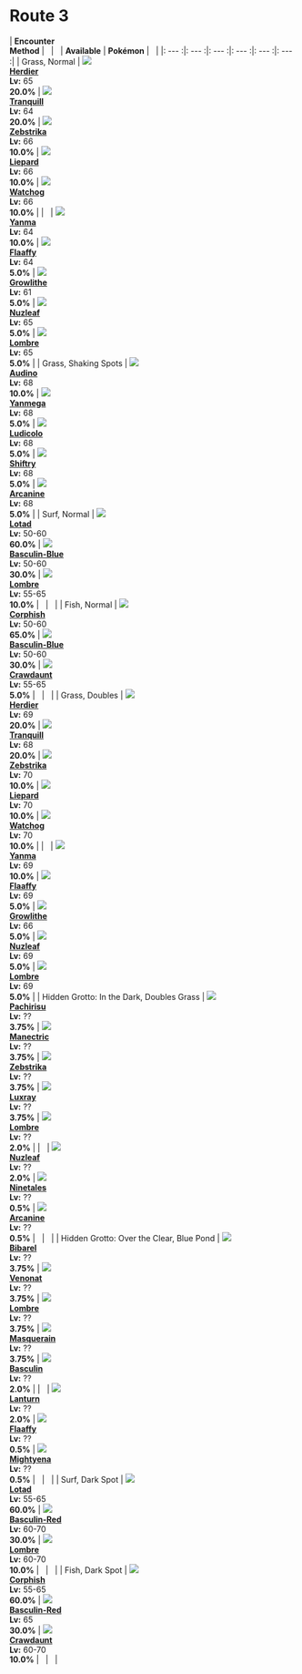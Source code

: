 # Route 3

| __Encounter<br>Method__ | &nbsp; | &nbsp; | __Available__ | __Pokémon__ | &nbsp; |
|: --- :|: --- :|: --- :|: --- :|: --- :|: --- :|
| Grass, Normal | ![][507] <br> __[Herdier]__ <br> __Lv:__ 65 <br> __20.0%__ | ![][520] <br> __[Tranquill]__ <br> __Lv:__ 64 <br> __20.0%__ | ![][523] <br> __[Zebstrika]__ <br> __Lv:__ 66 <br> __10.0%__ | ![][510] <br> __[Liepard]__ <br> __Lv:__ 66 <br> __10.0%__ | ![][505] <br> __[Watchog]__ <br> __Lv:__ 66 <br> __10.0%__ |
| &nbsp; | ![][193] <br> __[Yanma]__ <br> __Lv:__ 64 <br> __10.0%__ | ![][180] <br> __[Flaaffy]__ <br> __Lv:__ 64 <br> __5.0%__ | ![][58] <br> __[Growlithe]__ <br> __Lv:__ 61 <br> __5.0%__ | ![][274] <br> __[Nuzleaf]__ <br> __Lv:__ 65 <br> __5.0%__ | ![][271] <br> __[Lombre]__ <br> __Lv:__ 65 <br> __5.0%__ |
| Grass, Shaking Spots | ![][531] <br> __[Audino]__ <br> __Lv:__ 68 <br> __10.0%__ | ![][469] <br> __[Yanmega]__ <br> __Lv:__ 68 <br> __5.0%__ | ![][272] <br> __[Ludicolo]__ <br> __Lv:__ 68 <br> __5.0%__ | ![][275] <br> __[Shiftry]__ <br> __Lv:__ 68 <br> __5.0%__ | ![][59] <br> __[Arcanine]__ <br> __Lv:__ 68 <br> __5.0%__ |
| Surf, Normal | ![][270] <br> __[Lotad]__ <br> __Lv:__ 50-60 <br> __60.0%__ | ![][550-blue] <br> __[Basculin-Blue]__ <br> __Lv:__ 50-60 <br> __30.0%__ | ![][271] <br> __[Lombre]__ <br> __Lv:__ 55-65 <br> __10.0%__ | &nbsp; | &nbsp; |
| Fish, Normal | ![][341] <br> __[Corphish]__ <br> __Lv:__ 50-60 <br> __65.0%__ | ![][550-blue] <br> __[Basculin-Blue]__ <br> __Lv:__ 50-60 <br> __30.0%__ | ![][342] <br> __[Crawdaunt]__ <br> __Lv:__ 55-65 <br> __5.0%__ | &nbsp; | &nbsp; |
| Grass, Doubles | ![][507] <br> __[Herdier]__ <br> __Lv:__ 69 <br> __20.0%__ | ![][520] <br> __[Tranquill]__ <br> __Lv:__ 68 <br> __20.0%__ | ![][523] <br> __[Zebstrika]__ <br> __Lv:__ 70 <br> __10.0%__ | ![][510] <br> __[Liepard]__ <br> __Lv:__ 70 <br> __10.0%__ | ![][505] <br> __[Watchog]__ <br> __Lv:__ 70 <br> __10.0%__ |
| &nbsp; | ![][193] <br> __[Yanma]__ <br> __Lv:__ 69 <br> __10.0%__ | ![][180] <br> __[Flaaffy]__ <br> __Lv:__ 69 <br> __5.0%__ | ![][58] <br> __[Growlithe]__ <br> __Lv:__ 66 <br> __5.0%__ | ![][274] <br> __[Nuzleaf]__ <br> __Lv:__ 69 <br> __5.0%__ | ![][271] <br> __[Lombre]__ <br> __Lv:__ 69 <br> __5.0%__ |
| Hidden Grotto: In the Dark, Doubles Grass | ![][417] <br> __[Pachirisu]__ <br> __Lv:__ ?? <br> __3.75%__ | ![][310] <br> __[Manectric]__ <br> __Lv:__ ?? <br> __3.75%__ | ![][523] <br> __[Zebstrika]__ <br> __Lv:__ ?? <br> __3.75%__ | ![][405] <br> __[Luxray]__ <br> __Lv:__ ?? <br> __3.75%__ | ![][271] <br> __[Lombre]__ <br> __Lv:__ ?? <br> __2.0%__ |
| &nbsp; | ![][274] <br> __[Nuzleaf]__ <br> __Lv:__ ?? <br> __2.0%__ | ![][38] <br> __[Ninetales]__ <br> __Lv:__ ?? <br> __0.5%__ | ![][59] <br> __[Arcanine]__ <br> __Lv:__ ?? <br> __0.5%__ | &nbsp; | &nbsp; |
| Hidden Grotto: Over the Clear, Blue Pond | ![][400] <br> __[Bibarel]__ <br> __Lv:__ ?? <br> __3.75%__ | ![][48] <br> __[Venonat]__ <br> __Lv:__ ?? <br> __3.75%__ | ![][271] <br> __[Lombre]__ <br> __Lv:__ ?? <br> __3.75%__ | ![][284] <br> __[Masquerain]__ <br> __Lv:__ ?? <br> __3.75%__ | ![][550] <br> __[Basculin]__ <br> __Lv:__ ?? <br> __2.0%__ |
| &nbsp; | ![][171] <br> __[Lanturn]__ <br> __Lv:__ ?? <br> __2.0%__ | ![][180] <br> __[Flaaffy]__ <br> __Lv:__ ?? <br> __0.5%__ | ![][262] <br> __[Mightyena]__ <br> __Lv:__ ?? <br> __0.5%__ | &nbsp; | &nbsp; |
| Surf, Dark Spot | ![][270] <br> __[Lotad]__ <br> __Lv:__ 55-65 <br> __60.0%__ | ![][550-red] <br> __[Basculin-Red]__ <br> __Lv:__ 60-70 <br> __30.0%__ | ![][271] <br> __[Lombre]__ <br> __Lv:__ 60-70 <br> __10.0%__ | &nbsp; | &nbsp; |
| Fish, Dark Spot | ![][341] <br> __[Corphish]__ <br> __Lv:__ 55-65 <br> __60.0%__ | ![][550-red] <br> __[Basculin-Red]__ <br> __Lv:__ 65 <br> __30.0%__ | ![][342] <br> __[Crawdaunt]__ <br> __Lv:__ 60-70 <br> __10.0%__ | &nbsp; | &nbsp; |


[507]: ../img/animated/507.gif
[Herdier]: ../pokemons/507/
[520]: ../img/animated/520.gif
[Tranquill]: ../pokemons/520/
[523]: ../img/animated/523.gif
[Zebstrika]: ../pokemons/523/
[510]: ../img/animated/510.gif
[Liepard]: ../pokemons/510/
[505]: ../img/animated/505.gif
[Watchog]: ../pokemons/505/
[193]: ../img/animated/193.gif
[Yanma]: ../pokemons/193/
[180]: ../img/animated/180.gif
[Flaaffy]: ../pokemons/180/
[58]: ../img/animated/58.gif
[Growlithe]: ../pokemons/058/
[274]: ../img/animated/274.gif
[Nuzleaf]: ../pokemons/274/
[271]: ../img/animated/271.gif
[Lombre]: ../pokemons/271/
[531]: ../img/animated/531.gif
[Audino]: ../pokemons/531/
[469]: ../img/animated/469.gif
[Yanmega]: ../pokemons/469/
[272]: ../img/animated/272.gif
[Ludicolo]: ../pokemons/272/
[275]: ../img/animated/275.gif
[Shiftry]: ../pokemons/275/
[59]: ../img/animated/59.gif
[Arcanine]: ../pokemons/059/
[270]: ../img/animated/270.gif
[Lotad]: ../pokemons/270/
[550-blue]: ../img/animated/550-blue.gif
[Basculin-Blue]: ../pokemons/550/
[341]: ../img/animated/341.gif
[Corphish]: ../pokemons/341/
[342]: ../img/animated/342.gif
[Crawdaunt]: ../pokemons/342/
[417]: ../img/animated/417.gif
[Pachirisu]: ../pokemons/417/
[310]: ../img/animated/310.gif
[Manectric]: ../pokemons/310/
[405]: ../img/animated/405.gif
[Luxray]: ../pokemons/405/
[38]: ../img/animated/38.gif
[Ninetales]: ../pokemons/038/
[400]: ../img/animated/400.gif
[Bibarel]: ../pokemons/400/
[48]: ../img/animated/48.gif
[Venonat]: ../pokemons/048/
[284]: ../img/animated/284.gif
[Masquerain]: ../pokemons/284/
[550]: ../img/animated/550.gif
[Basculin]: ../pokemons/550/
[171]: ../img/animated/171.gif
[Lanturn]: ../pokemons/171/
[262]: ../img/animated/262.gif
[Mightyena]: ../pokemons/262/
[550-red]: ../img/animated/550-red.gif
[Basculin-Red]: ../pokemons/550/